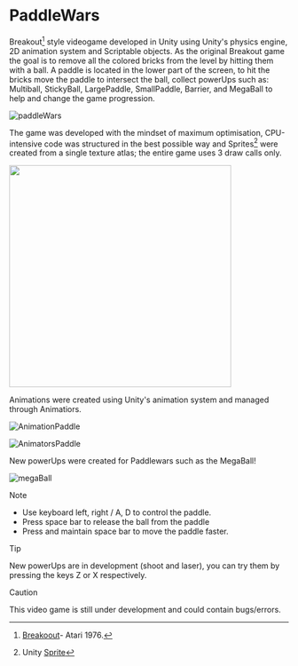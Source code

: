 # PaddleWars
Breakout[^1] style videogame developed in Unity using Unity's physics engine, 2D animation system and Scriptable objects. As the original Breakout game the goal is to remove all the colored bricks from the level by hitting them with a ball. A paddle is located in the lower part of the screen, to hit the bricks move the paddle to intersect the ball, collect powerUps such as: Multiball, StickyBall, LargePaddle, SmallPaddle, Barrier, and MegaBall to help and change the game progression.
 
![paddleWars](https://github.com/MethodCa/PaddleWars/assets/15893276/c8b6dc1a-7d94-4664-a0e9-8f522f5d4dd3)

The game was developed with the mindset of maximum optimisation, CPU-intensive code was structured in the best possible way and Sprites[^2] were created from a single texture atlas; the entire game uses 3 draw calls only.

 <img src="https://github.com/MethodCa/PaddleWars/assets/15893276/4cbcf886-a4da-405e-aaa5-522dcd3107e8" width="400" height="400">

Animations were created using Unity's animation system and managed through Animatiors.

![AnimationPaddle](https://github.com/MethodCa/PaddleWars/assets/15893276/76ab825b-b3d2-485d-a33a-c7a00a8572be)


![AnimatorsPaddle](https://github.com/MethodCa/PaddleWars/assets/15893276/20e8a792-57c2-438a-8282-bd991c88f364)


New powerUps were created for Paddlewars such as the MegaBall!

 ![megaBall](https://github.com/MethodCa/PaddleWars/assets/15893276/882c6f85-cc99-4595-b979-d36d2353bab1)


> [!NOTE]
> - Use keyboard left, right / A, D to control the paddle.
> - Press space bar to release the ball from the paddle
> - Press and maintain space bar to move the paddle faster.

> [!TIP]
> New powerUps are in development (shoot and laser), you can try them by pressing the keys Z or X respectively.

> [!CAUTION]
> This video game is still under development and could contain bugs/errors.

[^1]: [Breakoout](https://en.wikipedia.org/wiki/Breakout_(video_game))- Atari 1976.
[^2]: Unity [Sprite](https://docs.unity3d.com/ScriptReference/Sprite.html)

 
